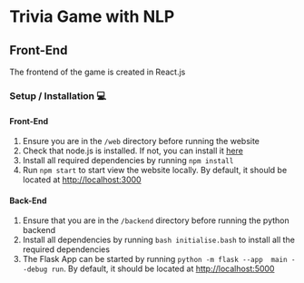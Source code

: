 # Trivia Game with NLP

## Front-End
The frontend of the game is created in React.js
### Setup / Installation 💻
#### Front-End
1. Ensure you are in the ```/web``` directory before running the website
2. Check that node.js is installed. If not, you can install it [here](https://nodejs.org/en)
3. Install all required dependencies by running ```npm install```
4. Run ```npm start``` to start view the website locally. By default, it should be located at [http://localhost:3000](http://localhost:3000)
#### Back-End
1. Ensure that you are in the ```/backend``` directory before running the python backend
2. Install all dependencies by running ```bash initialise.bash``` to install all the required dependencies
3. The Flask App can be started by running ```python -m flask --app  main --debug run```. By default, it should be located at [http://localhost:5000](http://localhost:5000)